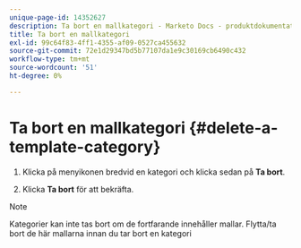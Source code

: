 ```yaml
---
unique-page-id: 14352627
description: Ta bort en mallkategori - Marketo Docs - produktdokumentation
title: Ta bort en mallkategori
exl-id: 99c64f83-4ff1-4355-af09-0527ca455632
source-git-commit: 72e1d29347bd5b77107da1e9c30169cb6490c432
workflow-type: tm+mt
source-wordcount: '51'
ht-degree: 0%

---
```


# Ta bort en mallkategori {#delete-a-template-category}

1. Klicka på menyikonen bredvid en kategori och klicka sedan på **Ta bort**.

1. Klicka **Ta bort** för att bekräfta.

>[!NOTE]
>
>Kategorier kan inte tas bort om de fortfarande innehåller mallar. Flytta/ta bort de här mallarna innan du tar bort en kategori
